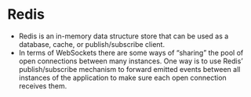 # Redis
* Redis is an in-memory data structure store that can be used as a database, cache, or publish/subscribe client.
* In terms of WebSockets there are some ways of “sharing” the pool of open connections between many instances. One way is to use Redis’ publish/subscribe mechanism to forward emitted events between all instances of the application to make sure each open connection receives them.